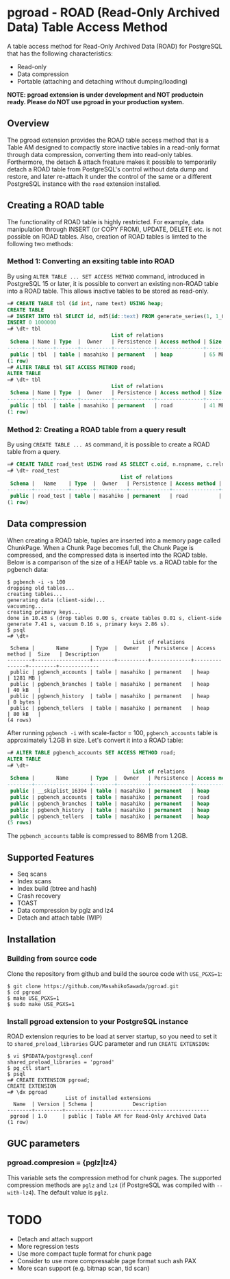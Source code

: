 # pgroad - ROAD (Read-Only Archived Data) Table Access Method

A table access method for Read-Only Archived Data (ROAD) for PostgreSQL that has the following characteristics:

- Read-only
- Data compression
- Portable (attaching and detaching without dumping/loading)

**NOTE: pgroad extension is under development and NOT productoin ready. Please do NOT use pgroad in your production system.**

## Overview

The pgroad extension provides the ROAD table access method that is a Table AM designed to compactly store inactive tables in a read-only format through data compression, converting them into read-only tables. Forthermore, the detach & attach freature makes it possible to temporarily detach a ROAD table from PostgreSQL's control without data dump and restore, and later re-attach it under the control of the same or a different PostgreSQL instance with the `road` extension installed.

## Creating a ROAD table

The functionality of ROAD table is highly restricted. For example, data manipulation through INSERT (or COPY FROM), UPDATE, DELETE etc. is not possible on ROAD tables. Also, creation of ROAD tables is limted to the following two methods:

### Method 1: Converting an exsiting table into ROAD

By using `ALTER TABLE ... SET ACCESS METHOD` command, introduced in PostgreSQL 15 or later, it is possible to convert an existing non-ROAD table into a ROAD table. This allows inactive tables to be stored as read-only.

```sql
=# CREATE TABLE tbl (id int, name text) USING heap;
CREATE TABLE
=# INSERT INTO tbl SELECT id, md5(id::text) FROM generate_series(1, 1_000_000) id; -- load data to tbl
INSERT 0 1000000
=# \dt+ tbl
                                  List of relations
 Schema | Name | Type  |  Owner   | Persistence | Access method | Size  | Description
--------+------+-------+----------+-------------+---------------+-------+-------------
 public | tbl  | table | masahiko | permanent   | heap          | 65 MB |
(1 row)
=# ALTER TABLE tbl SET ACCESS METHOD road;
ALTER TABLE
=# \dt+ tbl
                                  List of relations
 Schema | Name | Type  |  Owner   | Persistence | Access method | Size  | Description
--------+------+-------+----------+-------------+---------------+-------+-------------
 public | tbl  | table | masahiko | permanent   | road          | 41 MB |
(1 row)
```

### Method 2: Creating a ROAD table from a query result

By using `CREATE TABLE ... AS` command, it is possible to create a ROAD table from a query.

```sql
=# CREATE TABLE road_test USING road AS SELECT c.oid, n.nspname, c.relname FROM pg_class c JOIN pg_namespace n ON c.relnamespace = n.oid;
=# \dt+ road_test
                                     List of relations
 Schema |   Name    | Type  |  Owner   | Persistence | Access method | Size  | Description
--------+-----------+-------+----------+-------------+---------------+-------+-------------
 public | road_test | table | masahiko | permanent   | road          | 24 kB |
(1 row)
```

## Data compression

When creating a ROAD table, tuples are inserted into a memory page called ChunkPage. When a Chunk Page becomes full, the Chunk Page is compressed, and the compressed data is inserted into the ROAD table. Below is a comparison of the size of a HEAP table vs. a ROAD table for the pgbench data:

```
$ pgbench -i -s 100
dropping old tables...
creating tables...
generating data (client-side)...
vacuuming...
creating primary keys...
done in 10.43 s (drop tables 0.00 s, create tables 0.01 s, client-side generate 7.41 s, vacuum 0.16 s, primary keys 2.86 s).
$ psql
=# \dt+
                                         List of relations
 Schema |       Name       | Type  |  Owner   | Persistence | Access method |  Size   | Description
--------+------------------+-------+----------+-------------+---------------+---------+-------------
 public | pgbench_accounts | table | masahiko | permanent   | heap          | 1281 MB |
 public | pgbench_branches | table | masahiko | permanent   | heap          | 40 kB   |
 public | pgbench_history  | table | masahiko | permanent   | heap          | 0 bytes |
 public | pgbench_tellers  | table | masahiko | permanent   | heap          | 80 kB   |
(4 rows)
```

After running `pgbench -i` with scale-factor = 100, `pgbench_accounts` table is approximately 1.2GB in size. Let's convert it into a ROAD table:

```sql
=# ALTER TABLE pgbench_accounts SET ACCESS METHOD road;
ALTER TABLE
=# \dt+
                                         List of relations
 Schema |       Name       | Type  |  Owner   | Persistence | Access method |  Size   | Description
--------+------------------+-------+----------+-------------+---------------+---------+-------------
 public | __skiplist_16394 | table | masahiko | permanent   | heap          | 1768 kB |
 public | pgbench_accounts | table | masahiko | permanent   | road          | 86 MB   |
 public | pgbench_branches | table | masahiko | permanent   | heap          | 40 kB   |
 public | pgbench_history  | table | masahiko | permanent   | heap          | 0 bytes |
 public | pgbench_tellers  | table | masahiko | permanent   | heap          | 80 kB   |
(5 rows)
```

The `pgbench_accounts` table is compressed to 86MB from 1.2GB.

## Supported Features

- Seq scans
- Index scans
- Index build (btree and hash)
- Crash recovery
- TOAST
- Data compression by pglz and lz4
- Detach and attach table (WIP)

## Installation

### Building from source code

Clone the repository from github and build the source code with `USE_PGXS=1`:

```
$ git clone https://github.com/MasahikoSawada/pgroad.git
$ cd pgroad
$ make USE_PGXS=1
$ sudo make USE_PGXS=1
```

### Install pgroad extension to your PostgreSQL instance

ROAD extension requries to be load at server startup, so you need to set it to `shared_preload_libraries` GUC parameter and run `CREATE EXTENSION`:

```
$ vi $PGDATA/postgresql.conf
shared_preload_libraries = 'pgroad'
$ pg_ctl start
$ psql
=# CREATE EXTENSION pgroad;
CREATE EXTENSION
=# \dx pgroad
                   List of installed extensions
  Name  | Version | Schema |             Description
--------+---------+--------+--------------------------------------
 pgroad | 1.0     | public | Table AM for Read-Only Archived Data
(1 row)
```

## GUC parameters

### pgroad.compresion = {pglz|lz4}

This variable sets the compression method for chunk pages. The supported compression methods are `pglz` and `lz4` (if PostgreSQL was compiled with `--with-lz4`). The default value is `pglz`.

# TODO

- Detach and attach support
- More regression tests
- Use more compact tuple format for chunk page
- Consider to use more compressable page format such ash PAX
- More scan support (e.g. bitmap scan, tid scan)
